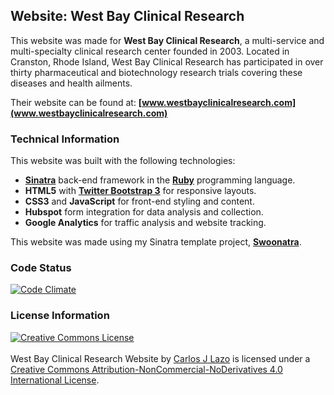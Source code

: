 ## Website: West Bay Clinical Research

This website was made for **West Bay Clinical Research**, a multi-service and multi-specialty clinical research center founded in 2003. Located in Cranston, Rhode Island,  West Bay Clinical Research has participated in over thirty pharmaceutical and biotechnology research trials covering these diseases and health ailments.

Their website can be found at: **[www.westbayclinicalresearch.com](www.westbayclinicalresearch.com)**

### Technical Information

This website was built with the following technologies:

- **[Sinatra](www.sinatrarb.com)** back-end framework in the **[Ruby](www.ruby.org)** programming language.
- **HTML5** with **[Twitter Bootstrap 3](http://getbootstrap.com/)** for responsive layouts.
- **CSS3** and **JavaScript** for front-end styling and content.
- **Hubspot** form integration for data analysis and collection.
- **Google Analytics** for traffic analysis and website tracking.

This website was made using my Sinatra template project, **[Swoonatra](https://github.com/carlosplusplus/swoonatra)**.

### Code Status

[![Code Climate](https://codeclimate.com/github/cjlwired/web-WestBayClinicalResearch.png)](https://codeclimate.com/github/cjlwired/web-WestBayClinicalResearch)


### License Information

<a rel="license" href="http://creativecommons.org/licenses/by-nc-nd/4.0/deed.en_US"><img alt="Creative Commons License" style="border-width:0" src="http://i.creativecommons.org/l/by-nc-nd/4.0/88x31.png" /></a><br /><br /><span xmlns:dct="http://purl.org/dc/terms/" property="dct:title">West Bay Clinical Research Website</span> by <a xmlns:cc="http://creativecommons.org/ns#" href="https://github.com/CarlosPlusPlus/web-WestBayClinicalResearch" property="cc:attributionName" rel="cc:attributionURL">Carlos J Lazo</a> is licensed under a <a rel="license" href="http://creativecommons.org/licenses/by-nc-nd/4.0/deed.en_US">Creative Commons Attribution-NonCommercial-NoDerivatives 4.0 International License</a>.
